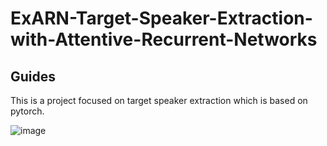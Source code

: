 # ExARN-Target-Speaker-Extraction-with-Attentive-Recurrent-Networks
## Guides
This is a project focused on target speaker extraction which is based on pytorch.

![image](https://github.com/shenpengjie/ExARN-Target-Speaker-Extraction-with-Attentive-Recurrent-Networks/assets/24357107/c306b155-45a6-493b-8a8b-f9f5ddc8d131#pic_center)

